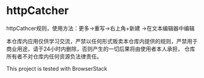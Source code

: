 # httpCatcher
httpCathcer规则，使用方法：更多->重写->右上角+新建 ->在文本编辑器中编辑

本仓库内应用仅供学习交流，严禁以任何形式贩卖本仓库内提供的规则，严禁用于商业用途，请于24小时内删除，否则产生的一切后果将由使用者本人承担， 仓库所有者不对仓库内任何资源负法律责任。

This project is tested with BrowserStack
